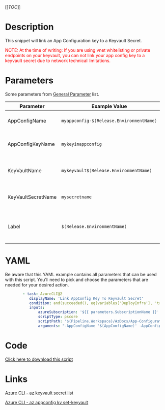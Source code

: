 [[_TOC_]]

# Description

This snippet will link an App Configuration key to a Keyvault Secret.

<font color="red">NOTE: At the time of writing: If you are using vnet whitelisting or private endpoints on your keyvault, you can not link your app config key to a keyvault secret due to network technical limitations.</font>

# Parameters

Some parameters from [General Parameter](/Azure/Azure-CLI-Snippets) list.

| Parameter          | Example Value                            | Description                                                                                |
| ------------------ | ---------------------------------------- | ------------------------------------------------------------------------------------------ |
| AppConfigName      | `myappconfig-$(Release.EnvironmentName)` | This is the app configuration name to use.                                                 |
| AppConfigKeyName   | `mykeyinappconfig`                       | The name of the key you want to use in App Configuration.                                  |
| KeyVaultName       | `mykeyvault$(Release.EnvironmentName)`   | The name of the keyvault where your secret resides in.                                     |
| KeyVaultSecretName | `mysecretname`                           | The name of the secret which you want to reference to.                                     |
| Label              | `$(Release.EnvironmentName)`             | The label to add to this key. Generally this will be the environmentname, null or Default. |

# YAML

Be aware that this YAML example contains all parameters that can be used with this script. You'll need to pick and choose the parameters that are needed for your desired action.

```yaml
        - task: AzureCLI@2
           displayName: 'Link AppConfig Key To Keyvault Secret'
           condition: and(succeeded(), eq(variables['DeployInfra'], 'true'))
           inputs:
               azureSubscription: '${{ parameters.SubscriptionName }}'
               scriptType: pscore
               scriptPath: '$(Pipeline.Workspace)/AzDocs/App-Configuration/Link-AppConfig-Key-To-Keyvault-Secret.ps1'
               arguments: "-AppConfigName '$(AppConfigName)' -AppConfigKeyName '$(AppConfigKeyName)' -KeyVaultName '$(KeyVaultName)' -KeyVaultSecretName '$(KeyVaultSecretName)' -Label '$(Label)'"
```

# Code

[Click here to download this script](../../../../src/App-Configuration/Link-AppConfig-Key-To-Keyvault-Secret.ps1)

# Links

[Azure CLI - az keyvault secret list](https://docs.microsoft.com/en-us/cli/azure/keyvault/secret?view=azure-cli-latest#az_keyvault_secret_list)

[Azure CLI - az appconfig kv set-keyvault](https://docs.microsoft.com/en-us/cli/azure/appconfig/kv?view=azure-cli-latest#az_appconfig_kv_set_keyvault)
